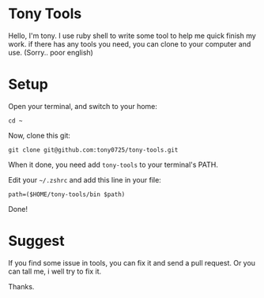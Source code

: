 # Tony Tools

Hello, I'm tony. I use ruby shell to write some tool to help me quick finish my work. if there has any tools you need, you can clone to your computer and use. (Sorry.. poor english)

# Setup

Open your terminal, and switch to your home:

```
cd ~
```

Now, clone this git:

```
git clone git@github.com:tony0725/tony-tools.git
```

When it done, you need add `tony-tools` to your terminal's PATH.

Edit your `~/.zshrc` and add this line in your file:

```
path=($HOME/tony-tools/bin $path)
```

Done!

# Suggest

If you find some issue in tools, you can fix it and send a pull request. Or you can tall me, i well try to fix it.

Thanks.